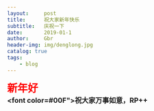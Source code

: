 ```yaml
---
layout:     post
title:      祝大家新年快乐
subtitle:   庆祝一下
date:       2019-01-1
author:     Gbr
header-img: img/denglong.jpg
catalog: true
tags:
    - blog
---
```

<font size="5"><strong><font color="#FF0000">新年好</font> </strong><br /> </font> 
<font size="3"><strong><font color=#00F">祝大家万事如意，RP++</font> </strong><br /> </font> 

<!-- Gitalk 评论 start  -->

<!-- Link Gitalk 的支持文件  -->
<link rel="stylesheet" href="https://unpkg.com/gitalk/dist/gitalk.css">
<script src="https://unpkg.com/gitalk@latest/dist/gitalk.min.js"></script> 
<div id="gitalk-container"></div>     <script type="text/javascript">
    var gitalk = new Gitalk({

    // gitalk的主要参数
		clientID: `Github Application clientID`,
		clientSecret: `Github Application clientSecret`,
		repo: `存储你评论 issue 的 Github 仓库名`,
		owner: 'Github 用户名',
		admin: ['Github 用户名'],
		id: '页面的唯一标识，gitalk会根据这个标识自动创建的issue的标签',
    
    });
    gitalk.render('gitalk-container');
</script> 
<!-- Gitalk end -->

